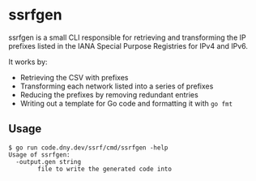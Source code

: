 # ssrfgen

ssrfgen is a small CLI responsible for retrieving and transforming the IP
prefixes listed in the IANA Special Purpose Registries for IPv4 and IPv6.

It works by:
* Retrieving the CSV with prefixes
* Transforming each network listed into a series of prefixes
* Reducing the prefixes by removing redundant entries
* Writing out a template for Go code and formatting it with `go fmt`

## Usage

```
$ go run code.dny.dev/ssrf/cmd/ssrfgen -help
Usage of ssrfgen:
  -output.gen string
    	file to write the generated code into

```
